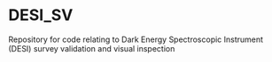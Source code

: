 # DESI_SV
Repository for code relating to Dark Energy Spectroscopic Instrument (DESI) survey validation and visual inspection
